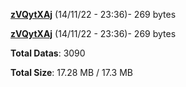[**zVQytXAj**](/data/zVQytXAj.txt) (14/11/22 - 23:36)- 269 bytes

[**zVQytXAj**](/data/zVQytXAj.txt) (14/11/22 - 23:36)- 269 bytes

**Total Datas**: 3090

**Total Size**: 17.28 MB / 17.3 MB